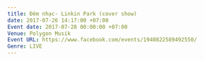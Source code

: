```yaml
---
title: Đêm nhạc- Linkin Park (cover show)
date: 2017-07-26 14:17:00 +07:00
Event date: 2017-07-28 00:00:00 +07:00
Venue: Polygon Musik
Event URL: https://www.facebook.com/events/1940822589492550/
Genre: LIVE
---
```


